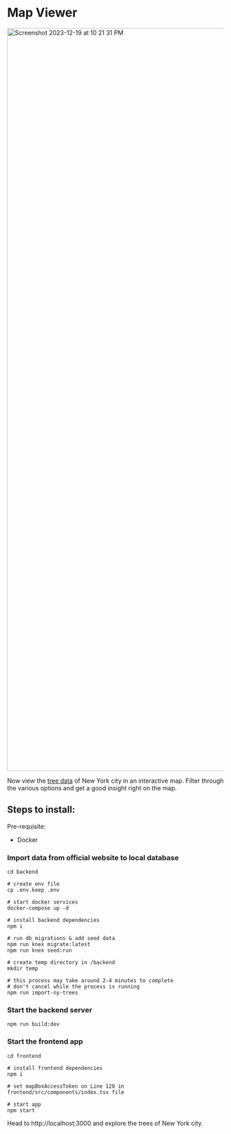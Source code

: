 # Map Viewer

<img width="1722" alt="Screenshot 2023-12-19 at 10 21 31 PM" src="https://github.com/iamcrazycoder/map-viewer/assets/64554492/dd2d48fc-800d-4f0d-a152-21a470767ce9">


Now view the [tree data]([url](https://data.cityofnewyork.us/Environment/2015-Street-Tree-Census-Tree-Data/pi5s-9p35)https://data.cityofnewyork.us/Environment/2015-Street-Tree-Census-Tree-Data/pi5s-9p35) of New York city in an interactive map. Filter through the various options and get a good insight right on the map. 

## Steps to install:

Pre-requisite:
- Docker

### Import data from official website to local database

```shell
cd backend

# create env file
cp .env.keep .env

# start docker services
docker-compose up -d

# install backend dependencies
npm i 

# run db migrations & add seed data
npm run knex migrate:latest
npm run knex seed:run

# create temp directory in /backend
mkdir temp

# this process may take around 2-4 minutes to complete
# don't cancel while the process is running 
npm run import-ny-trees
```

### Start the backend server

```
npm run build:dev
```

### Start the frontend app
```shell
cd frontend

# install frontend dependencies
npm i

# set mapBoxAccessToken on Line 120 in frontend/src/components/index.tsx file

# start app
npm start
```

Head to http://localhost:3000 and explore the trees of New York city.
